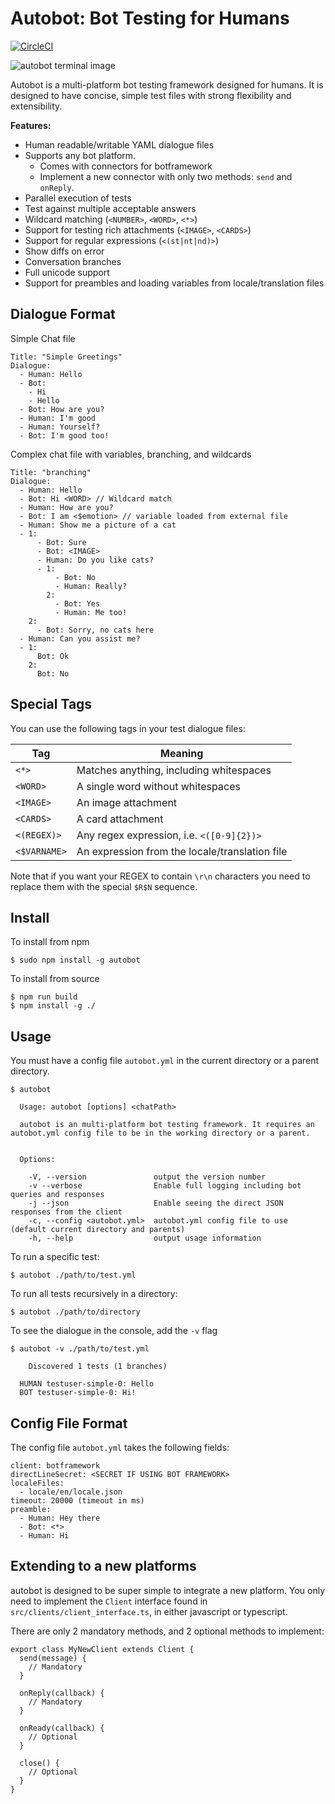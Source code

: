 # Autobot: Bot Testing for Humans

[![CircleCI](https://circleci.com/gh/aiden/autobot.svg?style=svg&circle-token=b945b5b109d685a84d3b1d7794c8fd0b2a4f2e0a)](https://circleci.com/gh/aiden/autobot)

![autobot terminal image](http://i.imgur.com/3pbAl39.png)

Autobot is a multi-platform bot testing framework designed for humans. It is designed to have
concise, simple test files with strong flexibility and extensibility.

**Features:**

- Human readable/writable YAML dialogue files
- Supports any bot platform.
  - Comes with connectors for botframework
  - Implement a new connector with only two methods: `send` and `onReply`.
- Parallel execution of tests
- Test against multiple acceptable answers
- Wildcard matching (`<NUMBER>`, `<WORD>`, `<*>`)
- Support for testing rich attachments (`<IMAGE>`, `<CARDS>`)
- Support for regular expressions (`<(st|nt|nd)>`)
- Show diffs on error
- Conversation branches
- Full unicode support
- Support for preambles and loading variables from locale/translation files

## Dialogue Format

Simple Chat file

```
Title: "Simple Greetings"
Dialogue:
  - Human: Hello
  - Bot:
    - Hi
    - Hello
  - Bot: How are you?
  - Human: I'm good
  - Human: Yourself?
  - Bot: I'm good too!
```

Complex chat file with variables, branching, and wildcards

```
Title: "branching"
Dialogue:
  - Human: Hello
  - Bot: Hi <WORD> // Wildcard match
  - Human: How are you?
  - Bot: I am <$emotion> // variable loaded from external file
  - Human: Show me a picture of a cat
  - 1:
      - Bot: Sure
      - Bot: <IMAGE>
      - Human: Do you like cats?
      - 1:
          - Bot: No
          - Human: Really?
        2:
          - Bot: Yes
          - Human: Me too!
    2:
      - Bot: Sorry, no cats here
  - Human: Can you assist me?
  - 1:
      Bot: Ok
    2:
      Bot: No
```

## Special Tags

You can use the following tags in your test dialogue files:

Tag | Meaning
--- | ---
`<*>` | Matches anything, including whitespaces
`<WORD>` | A single word without whitespaces
`<IMAGE>` | An image attachment
`<CARDS>` | A card attachment
`<(REGEX)>` | Any regex expression, i.e. `<([0-9]{2})>`
`<$VARNAME>` | An expression from the locale/translation file

Note that if you want your REGEX to contain `\r\n` characters you need to replace
them with the special `$R$N` sequence.

## Install

To install from npm
```
$ sudo npm install -g autobot
```

To install from source
```
$ npm run build
$ npm install -g ./
```

## Usage

You must have a config file `autobot.yml` in the current directory or a parent directory.

```
$ autobot

  Usage: autobot [options] <chatPath>

  autobot is an multi-platform bot testing framework. It requires an autobot.yml config file to be in the working directory or a parent.


  Options:

    -V, --version               output the version number
    -v --verbose                Enable full logging including bot queries and responses
    -j --json                   Enable seeing the direct JSON responses from the client
    -c, --config <autobot.yml>  autobot.yml config file to use (default current directory and parents)
    -h, --help                  output usage information
```

To run a specific test:

```
$ autobot ./path/to/test.yml
```

To run all tests recursively in a directory:

```
$ autobot ./path/to/directory
```

To see the dialogue in the console, add the `-v` flag

```
$ autobot -v ./path/to/test.yml

	Discovered 1 tests (1 branches)

  HUMAN testuser-simple-0: Hello
  BOT testuser-simple-0: Hi!
```

## Config File Format

The config file `autobot.yml` takes the following fields:

```
client: botframework
directLineSecret: <SECRET IF USING BOT FRAMEWORK>
localeFiles:
  - locale/en/locale.json
timeout: 20000 (timeout in ms)
preamble:
  - Human: Hey there
  - Bot: <*>
  - Human: Hi
```

## Extending to a new platforms

autobot is designed to be super simple to integrate a new platform. You only need to implement the `Client` interface
found in `src/clients/client_interface.ts`, in either javascript or typescript. 

There are only 2 mandatory methods, and 2 optional methods to implement:

```
export class MyNewClient extends Client {
  send(message) {
    // Mandatory
  }

  onReply(callback) {
    // Mandatory
  }

  onReady(callback) {
    // Optional
  }

  close() {
    // Optional
  }
}
```
